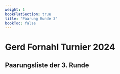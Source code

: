 ```yaml
---
weight: 1
bookFlatSection: true
title: "Paarung Runde 3"
bookToc: false
---
```


# Gerd Fornahl Turnier 2024

## Paarungsliste der 3. Runde